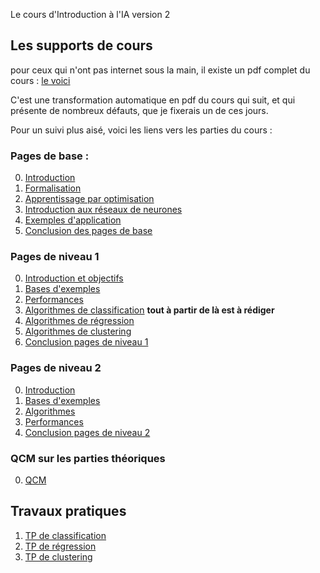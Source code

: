 Le cours d'Introduction à l'IA version 2

## Les supports de cours

pour ceux qui n'ont pas internet sous la main, il existe un pdf complet
du cours : [le voici](Cours/cours_complet.pdf)

C'est une transformation automatique en pdf du cours qui suit, et qui présente
de nombreux défauts, que je fixerais un de ces jours.

Pour un suivi plus aisé, voici les liens vers les parties du cours :

### Pages de base :

0. [Introduction](Cours/00_intro.md)
1. [Formalisation](Cours/01_formalisation.md)
2. [Apprentissage par optimisation](Cours/02_optimisation.md)
3. [Introduction aux réseaux de neurones](Cours/03_Presentation_DNN.md)
4. [Exemples d'application](Cours/04_exemples_application.md)
5. [Conclusion des pages de base](Cours/05_conclusion_pages_de_base.md)

### Pages de niveau 1

0. [Introduction et objectifs](Cours/10_introduction_pages_niveau1.md)
1. [Bases d'exemples](Cours/11_bases_d_exemples.md) 
2. [Performances](Cours/12_performances.md) 
3. [Algorithmes de classification](Cours/13_algos_classif.md) **tout à partir de là est à rédiger**
4. [Algorithmes de régression](Cours/14_algos_regression.md)
5. [Algorithmes de clustering](Cours/15_algos_clustering.md)
6. [Conclusion pages de niveau 1](Cours/16_conclusion_niveau1.md)

### Pages de niveau 2

0. [Introduction](Cours/20_introduction_pages_niveau2.md)
1. [Bases d'exemples](Cours/21_bases_d_exemples.md)
2. [Algorithmes](Cours/23_algos.md)
3. [Performances](Cours/23_performances.md)
4. [Conclusion pages de niveau 2](Cours/24_conclusion_niveau2.md)

### QCM sur les parties théoriques

0. [QCM](Cours/25_qcm.md)

## Travaux pratiques

1. [TP de classification](Cours/31_tp_classif.md)
2. [TP de régression](Cours/32_tp_regression.md)
3. [TP de clustering](Cours/33_tp_clustering.md)

